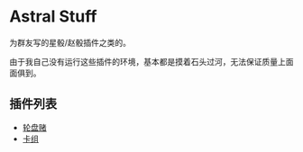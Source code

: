 # Astral Stuff

为群友写的星骰/赵骰插件之类的。

由于我自己没有运行这些插件的环境，基本都是摸着石头过河，无法保证质量上面面俱到。

## 插件列表

- [轮盘赌](./plugins/轮盘赌/)
- [卡组](./plugins/卡组/)
